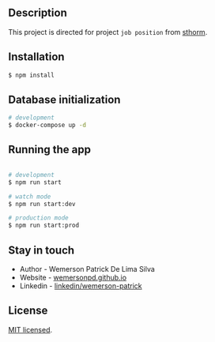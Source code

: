 ## Description

This project is directed for project `job position` from [sthorm](sthorm.io).


## Installation

```bash
$ npm install
```


## Database initialization

``` bash
# development
$ docker-compose up -d

```


## Running the app

```bash

# development
$ npm run start

# watch mode
$ npm run start:dev

# production mode
$ npm run start:prod
```


## Stay in touch

- Author - Wemerson Patrick De Lima Silva
- Website - [wemersonpd.github.io](https://wemersonpd.github.io)
- Linkedin - [linkedin/wemerson-patrick](www.linkedin.com/in/wemerson-patrick)


## License

  [MIT licensed](LICENSE).
